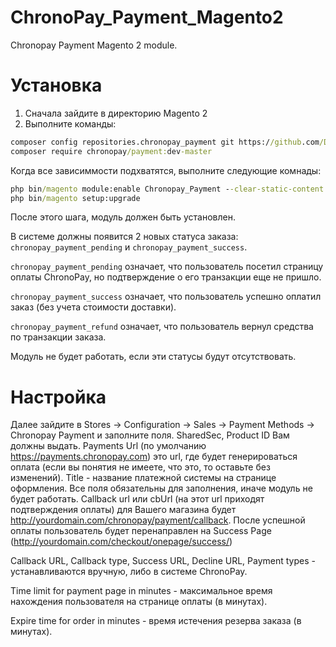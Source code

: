 # ChronoPay_Payment_Magento2

Chronopay Payment Magento 2 module.

# Установка
1. Сначала зайдите в директорию Magento 2
2. Выполните команды:

```cmd
composer config repositories.chronopay_payment git https://github.com/DarkProtocol/ChronoPay_Payment_Magento2.git
composer require chronopay/payment:dev-master
```

Когда все зависиммости подхватятся, выполните следующие комнады:

```cmd
php bin/magento module:enable Chronopay_Payment --clear-static-content
php bin/magento setup:upgrade
```

После этого шага, модуль должен быть установлен. 

В системе должны появится 2 новых статуса заказа: `chronopay_payment_pending`
и `chronopay_payment_success`.

`chronopay_payment_pending` означает, что пользователь посетил страницу оплаты ChronoPay, но подтверждение о его транзакции еще не пришло.

`chronopay_payment_success` означает, что пользователь успешно оплатил заказ (без учета стоимости доставки).

`chronopay_payment_refund` означает, что пользователь вернул средства по транзакции заказа.

Модуль не будет работать, если эти статусы будут отсутствовать.


# Настройка
Далее зайдите в Stores -> Configuration -> Sales -> Payment Methods -> Chronopay Payment и заполните поля.
SharedSec, Product ID Вам должны выдать. Payments Url (по умолчанию https://payments.chronopay.com) это url, где будет генерироваться оплата (если вы понятия не имеете, что это, то оставьте без изменений). Title - название платежной системы на странице оформления. Все поля обязательны для заполнения, иначе модуль не будет работать.
Callback url или cbUrl (на этот url приходят подтверждения оплаты) для Вашего магазина будет http://yourdomain.com/chronopay/payment/callback. После успешной оплаты пользователь будет перенаправлен на Success Page  (http://yourdomain.com/checkout/onepage/success/)

Callback URL, Callback type, Success URL, Decline URL, Payment types - устанавливаются вручную, либо в системе ChronoPay.

Time limit for payment page in minutes - максимальное время нахождения пользователя на странице оплаты (в минутах).

Expire time for order in minutes - время истечения резерва заказа (в минутах).